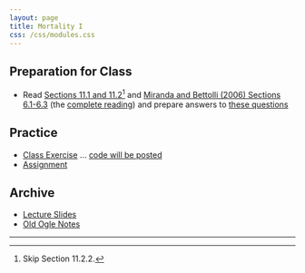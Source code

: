 ```yaml
---
layout: page
title: Mortality I
css: /css/modules.css
---
```


## Preparation for Class

* Read [Sections 11.1 and 11.2](RESOURCES/Ogle_Mortality.pdf)[^1] and [Miranda and Bettolli (2006) Sections 6.1-6.3](Miranda-Bettolli-2006-Sect6-1-3.pdf) (the [complete reading](http://s3.amazonaws.com/file-storage.INDIVIDUAL-ACTIVITIES-CooperativeResearchUnits.digitalmeasures.usgs.edu/pbettoli/intellcont/chapter6-1.pdf)) and prepare answers to [these questions](PREP/Mortality1)

## Practice

* [Class Exercise](CEX/Mortality1_CEX1) ... [code will be posted](CEX/CODES/Mortality1.R)
* [Assignment](CE/Mortality1_CE1)

## Archive

* [Lecture Slides](PPT/Mortality1.pptx)
* [Old Ogle Notes](RESOURCES/Mortality1)

----

[^1]: Skip Section 11.2.2.
